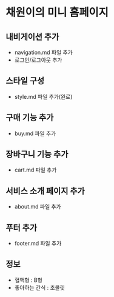# 채원이의 미니 홈페이지

## 내비게이션 추가
- navigation.md 파일 추가
- 로그인/로그아웃 추가
## 스타일 구성
- style.md 파일 추가(완료)

## 구매 기능 추가
- buy.md 파일 추가
## 장바구니 기능 추가
- cart.md 파일 추가

## 서비스 소개 페이지 추가
- about.md 파일 추가

## 푸터 추가
- footer.md 파일 추가

## 정보
- 혈액형 : B형
- 좋아하는 간식 : 초콜릿

